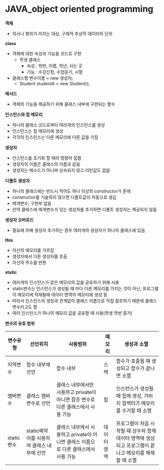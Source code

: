 # JAVA_object oriented programming

**객체**

- 의사나 행위가 미치는 대상, 구체적 추상적 데이터의 단위

**class**

- 객체에 대한 속성과 기능을 코드로 구현
  - 학생 클래스
    - 속성 : 학번, 이름, 학년, 사는 곳
    - 기능 : 수강신청, 수업듣기, 시험
- 클래스형 변수이름 = new 생성자;
  - Student studentA = new Student();

**매서드**

- 객체의 기능을 제공하기 위해 클래스 내부에 구현되는 함수

**인스턴스와 힙 메모리**

- 하나의 클래스 코드로부터 여러개의 인스턴스를 생성
- 인스턴스는 힙 메모리에 생성
- 각각의 인스턴스는 다른 메모리에 다른 값을 가짐

**생성자**

- 인스턴스를 초기화 할 때의 명령어 집합
- 생성자의 이름은 클래스의 이름과 같음
- 생성자는 메소드가 아니며 상속되지 않고 리턴값도 없음

**디폴트 생성자**

- 하나의 클래스에는 반드시 적어도 하나 이상의 constructor가 존재
- constructor를 기술하지 않으면 디폴트값이 자동으로 생김
- 매개변수, 구현부 없음
- 만약 클래스에 매개변수가 있는 생성자를 추가하면 디폴트 생성자는 제공되지 않음

**생성자 오버로드**

- 필요에 의해 생성자 추가하는 경우 여러개의 생성자가 하나의 클래스에 있음

**this**

- 자신의 메모리를 가르킴
- 생성자에서 다른 생성자를 호출
- 자신의 주소를 반환

**static**

- 여러개의 인스턴스가 같은 메모리의 값을 공유하기 위해 사용
- static변수는 인스턴스가 생성될 때 마다 다른 메모리를 가지는 것이 아닌, 프로그램이 메모리에 적재될때 데이터 영역의 메모리에 생성 됨
- 따라서 인스턴스의 생성과 관계없이 클래스 이름으로 직접 참조하기 때문에 클래스 변수라고도 함
- 여러 인스턴스가 하나의 메모리 값을 공유할 때 사용(학생 학번 증가)

**변수의 유효 범위**

| 변수유형   | 선언위치                                   | 사용범위                                                     | 메모리      | 생성과 소멸                                                  |
| ---------- | ------------------------------------------ | ------------------------------------------------------------ | ----------- | ------------------------------------------------------------ |
| 지역변수   | 함수 내부에 선언                           | 함수 내부                                                    | 스택        | 함수가 호출될 때 생성되고 함수가 끝나면 소멸                 |
| 멤버변수   | 클래스 멤버변수로 선언                     | 클래스 내부에서만 사용하고  private이 아니면 참조 변수로 다른 클래스에서 사용 가능 | 힙          | 인스턴스가 생성될 때 힙에 생성, 가비지 컬렉터가 메모리를 수거할 때 소명 |
| static변수 | static예약어를 사용하여 클래스 내부에 선언 | 클래스 내부에서 사용하고 private이 아니면 클래스 이름으로 다른 클래스에서 사용 가능 | 데이터 영역 | 프로그램이 처음 시작될 때 상수와 함께 데이터 영역에 생성되고 프로그램이 끝나고 메모리를 해제할 때 소멸 |

